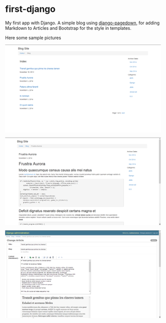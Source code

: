 first-django
============

My first app with Django. A simple blog using [django-pagedown](https://github.com/timmyomahony/django-pagedown),
for adding Markdown to Articles and Bootstrap for the style in templates.


Here some sample pictures

![Index Page](https://github.com/m3lD/first-django/blob/master/pics/1.png "Index Page")

![Article Page](https://github.com/m3lD/first-django/blob/master/pics/2.png "Index Page")

![Admin Page](https://github.com/m3lD/first-django/blob/master/pics/3.png "Index Page")
